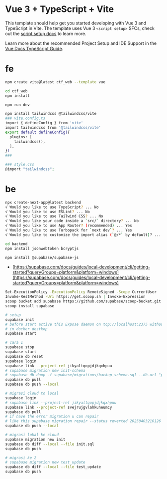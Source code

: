 # Vue 3 + TypeScript + Vite

This template should help get you started developing with Vue 3 and TypeScript in Vite. The template uses Vue 3 `<script setup>` SFCs, check out the [script setup docs](https://v3.vuejs.org/api/sfc-script-setup.html#sfc-script-setup) to learn more.

Learn more about the recommended Project Setup and IDE Support in the [Vue Docs TypeScript Guide](https://vuejs.org/guide/typescript/overview.html#project-setup).

# fe
```bash
npm create vite@latest ctf_web --template vue

cd ctf_web
npm install

npm run dev

npm install tailwindcss @tailwindcss/vite
### vite.config.ts
import { defineConfig } from 'vite'
import tailwindcss from '@tailwindcss/vite'
export default defineConfig({
  plugins: [
    tailwindcss(),
  ],
})
###

### style.css
@import "tailwindcss";
```

# be
```bash
npx create-next-app@latest backend
√ Would you like to use TypeScript? ... No
√ Would you like to use ESLint? ... No
√ Would you like to use Tailwind CSS? ... No 
√ Would you like your code inside a `src/` directory? ... No 
√ Would you like to use App Router? (recommended) ... Yes
√ Would you like to use Turbopack for `next dev`? ... Yes
√ Would you like to customize the import alias (`@/*` by default)? ... No 

cd backend
npm install jsonwebtoken bcryptjs

npm install @supabase/supabase-js
```

- [https://supabase.com/docs/guides/local-development/cli/getting-started?queryGroups=platform&platform=windows](https://supabase.com/docs/guides/local-development/cli/getting-started?queryGroups=platform&platform=windows)
```bash
Set-ExecutionPolicy -ExecutionPolicy RemoteSigned -Scope CurrentUser
Invoke-RestMethod -Uri https://get.scoop.sh | Invoke-Expression
scoop bucket add supabase https://github.com/supabase/scoop-bucket.git
scoop install supabase

# setup
supabase init
# before start active this Expose daemon on tcp://localhost:2375 without TLS
# in docker destkop
supabase start

# cara 1
supabase stop
supabase start
supabase db reset
supabase login
supabase link --project-ref jikyaltqopjdjkqxhpuu
# supabase migration new init-schema
# supabase db dump -f supabase/migrations/backup_schema.sql --db-url "postgresql://postgres:[PASSWORD]@db.jikyaltqopjdjkqxhpuu.supabase.co:5432/postgres"
supabase db pull
supabase db push --local

# migrasi cloud to local
supabase login
# supabase link --project-ref jikyaltqopjdjkqxhpuu
supabase link --project-ref svejrujgvlahkuheumcy
supabase db pull
# if have the error migration u can repair
# like this supabase migration repair --status reverted 20250403210126
supabase db push --local

# migrasi lokal ke cloud
supabase migration new init
supabase db diff --local --file init.sql
supabase db push

# migrasi ke 2
# supabase migration new test_update
supabase db diff --local --file test_update
supabase db push
```